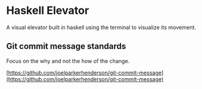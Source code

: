 # Haskell Elevator

A visual elevator built in haskell using the terminal to visualize its movement.

## Git commit message standards

Focus on the why and not the how of the change.

[https://github.com/joelparkerhenderson/git-commit-message](https://github.com/joelparkerhenderson/git-commit-message)
